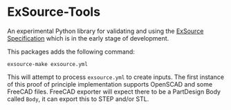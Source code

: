 # ExSource-Tools

An experimental Python library for validating and using the [ExSource Specification](https://gitlab.com/gitbuilding/exsourcespec) which is in the early stage of development.

This packages adds the following command:

    exsource-make exsource.yml

This will attempt to process `exsource.yml` to create inputs. The first instance of this proof of principle implementation supports OpenSCAD and some FreeCAD files. FreeCAD exporter will expect there to be a PartDesign Body called `Body`, it can export this to STEP and/or STL.

